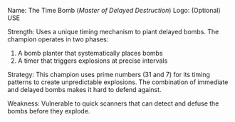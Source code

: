 Name: The Time Bomb (*Master of Delayed Destruction*)
Logo: (Optional)
USE

Strength: Uses a unique timing mechanism to plant delayed bombs. The champion operates in two phases:
1. A bomb planter that systematically places bombs
2. A timer that triggers explosions at precise intervals

Strategy: This champion uses prime numbers (31 and 7) for its timing patterns to create unpredictable explosions. The combination of immediate and delayed bombs makes it hard to defend against.

Weakness: Vulnerable to quick scanners that can detect and defuse the bombs before they explode. 